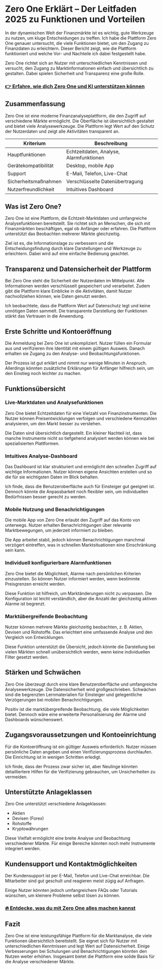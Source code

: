 # Zero One Erklärt – Der Leitfaden 2025 zu Funktionen und Vorteilen
   
In der dynamischen Welt der Finanzmärkte ist es wichtig, gute Werkzeuge zu nutzen, um kluge Entscheidungen zu treffen. Ich habe die Plattform Zero One genauer untersucht, die viele Funktionen bietet, um den Zugang zu Finanzdaten zu erleichtern. Dieser Bericht zeigt, wie die Plattform funktioniert und welche Vor- und Nachteile ich dabei festgestellt habe.

Zero One richtet sich an Nutzer mit unterschiedlichen Kenntnissen und versucht, den Zugang zu Marktinformationen einfach und übersichtlich zu gestalten. Dabei spielen Sicherheit und Transparenz eine große Rolle.

### [👉 Erfahre, wie dich Zero One und KI unterstützen können](https://t.co/mPMePEQdWd)
## Zusammenfassung  
Zero One ist eine moderne Finanzanalyseplattform, die den Zugriff auf verschiedene Märkte ermöglicht. Die Oberfläche ist übersichtlich gestaltet und bietet viele Analysewerkzeuge. Die Plattform legt Wert auf den Schutz der Nutzerdaten und zeigt alle Aktivitäten transparent an.

| Kriterium               | Beschreibung                          |
|-------------------------|------------------------------------|
| Hauptfunktionen         | Echtzeitdaten, Analyse, Alarmfunktionen |
| Gerätekompatibilität    | Desktop, mobile App                 |
| Support                | E-Mail, Telefon, Live-Chat          |
| Sicherheitsmaßnahmen    | Verschlüsselte Datenübertragung      |
| Nutzerfreundlichkeit    | Intuitives Dashboard                 |

## Was ist Zero One?  
Zero One ist eine Plattform, die Echtzeit-Marktdaten und umfangreiche Analysefunktionen bereitstellt. Sie richtet sich an Menschen, die sich mit Finanzmärkten beschäftigen, egal ob Anfänger oder erfahren. Die Plattform unterstützt das Beobachten mehrerer Märkte gleichzeitig.

Ziel ist es, die Informationslage zu verbessern und die Entscheidungsfindung durch klare Darstellungen und Werkzeuge zu erleichtern. Dabei wird auf eine einfache Bedienung geachtet.

## Transparenz und Datensicherheit der Plattform  
Bei Zero One steht die Sicherheit der Nutzerdaten im Mittelpunkt. Alle Informationen werden verschlüsselt gespeichert und verarbeitet. Zudem gibt die Plattform klare Einblicke in die Aktivitäten, damit Nutzer nachvollziehen können, wie Daten genutzt werden.

Ich beobachtete, dass die Plattform Wert auf Datenschutz legt und keine unnötigen Daten sammelt. Die transparente Darstellung der Funktionen stärkt das Vertrauen in die Anwendung.

## Erste Schritte und Kontoeröffnung  
Die Anmeldung bei Zero One ist unkompliziert. Nutzer füllen ein Formular aus und verifizieren ihre Identität mit einem gültigen Ausweis. Danach erhalten sie Zugang zu den Analyse- und Beobachtungsfunktionen.

Der Prozess ist gut erklärt und nimmt nur wenige Minuten in Anspruch. Allerdings könnten zusätzliche Erklärungen für Anfänger hilfreich sein, um den Einstieg noch leichter zu machen.

## Funktionsübersicht  
### Live-Marktdaten und Analysefunktionen  
Zero One bietet Echtzeitdaten für eine Vielzahl von Finanzinstrumenten. Die Nutzer können Preisentwicklungen verfolgen und verschiedene Kennzahlen analysieren, um den Markt besser zu verstehen.

Die Daten sind übersichtlich dargestellt. Ein kleiner Nachteil ist, dass manche Instrumente nicht so tiefgehend analysiert werden können wie bei spezialisierten Plattformen.

### Intuitives Analyse-Dashboard  
Das Dashboard ist klar strukturiert und ermöglicht den schnellen Zugriff auf wichtige Informationen. Nutzer können eigene Ansichten erstellen und so die für sie wichtigsten Daten im Blick behalten.

Ich finde, dass die Benutzeroberfläche auch für Einsteiger gut geeignet ist. Dennoch könnte die Anpassbarkeit noch flexibler sein, um individuellen Bedürfnissen besser gerecht zu werden.

### Mobile Nutzung und Benachrichtigungen  
Die mobile App von Zero One erlaubt den Zugriff auf das Konto von unterwegs. Nutzer erhalten Benachrichtigungen über relevante Marktbewegungen, um jederzeit informiert zu bleiben.

Die App arbeitet stabil, jedoch können Benachrichtigungen manchmal verzögert eintreffen, was in schnellen Marktsituationen eine Einschränkung sein kann.

### Individuell konfigurierbare Alarmfunktionen  
Zero One bietet die Möglichkeit, Alarme nach persönlichen Kriterien einzustellen. So können Nutzer informiert werden, wenn bestimmte Preisgrenzen erreicht werden.

Diese Funktion ist hilfreich, um Marktänderungen nicht zu verpassen. Die Konfiguration ist leicht verständlich, aber die Anzahl der gleichzeitig aktiven Alarme ist begrenzt.

### Marktübergreifende Beobachtung  
Nutzer können mehrere Märkte gleichzeitig beobachten, z. B. Aktien, Devisen und Rohstoffe. Das erleichtert eine umfassende Analyse und den Vergleich von Entwicklungen.

Diese Funktion unterstützt die Übersicht, jedoch könnte die Darstellung bei vielen Märkten schnell unübersichtlich werden, wenn keine individuellen Filter gesetzt werden.

## Stärken und Schwächen  
Zero One überzeugt durch eine klare Benutzeroberfläche und umfangreiche Analysewerkzeuge. Die Datensicherheit wird großgeschrieben. Schwächen sind die begrenzten Lernmaterialien für Einsteiger und gelegentliche Verzögerungen bei mobilen Benachrichtigungen.

Positiv ist die marktübergreifende Beobachtung, die viele Möglichkeiten bietet. Dennoch wäre eine erweiterte Personalisierung der Alarme und Dashboards wünschenswert.

## Zugangsvoraussetzungen und Kontoeinrichtung  
Für die Kontoeröffnung ist ein gültiger Ausweis erforderlich. Nutzer müssen persönliche Daten angeben und einen Verifizierungsprozess durchlaufen. Die Einrichtung ist in wenigen Schritten erledigt.

Ich finde, dass der Prozess zwar sicher ist, aber Neulinge könnten detailliertere Hilfen für die Verifizierung gebrauchen, um Unsicherheiten zu vermeiden.

## Unterstützte Anlageklassen  
Zero One unterstützt verschiedene Anlageklassen:

- Aktien  
- Devisen (Forex)  
- Rohstoffe  
- Kryptowährungen  

Diese Vielfalt ermöglicht eine breite Analyse und Beobachtung verschiedener Märkte. Für einige Bereiche könnten noch mehr Instrumente integriert werden.

## Kundensupport und Kontaktmöglichkeiten  
Der Kundensupport ist per E-Mail, Telefon und Live-Chat erreichbar. Die Mitarbeiter sind gut geschult und reagieren meist zügig auf Anfragen.

Einige Nutzer könnten jedoch umfangreichere FAQs oder Tutorials wünschen, um kleinere Probleme selbst lösen zu können.

### [🔥 Entdecke, was du mit Zero One alles machen kannst](https://t.co/mPMePEQdWd)
## Fazit  
Zero One ist eine leistungsfähige Plattform für die Marktanalyse, die viele Funktionen übersichtlich bereitstellt. Sie eignet sich für Nutzer mit unterschiedlichen Kenntnissen und legt Wert auf Datensicherheit. Einige Verbesserungen bei Schulungen und Benachrichtigungen könnten den Nutzen weiter erhöhen. Insgesamt bietet die Plattform eine solide Basis für die Analyse verschiedener Märkte.